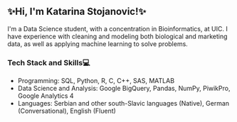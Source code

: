 ## ✨Hi, I'm Katarina Stojanovic!✨
I'm a Data Science student, with a concentration in Bioinformatics, at UIC. I have experience with cleaning and modeling both biological and marketing data, as well as applying machine learning to solve problems.


### Tech Stack and Skills💻
- Programming: SQL, Python, R, C, C++, SAS, MATLAB
- Data Science and Analysis: Google BigQuery, Pandas, NumPy, PiwikPro, Google Analytics 4
- Languages: Serbian and other south-Slavic languages (Native), German (Conversational), English (Fluent)




<!--
**kstoj25/kstoj25** is a ✨ _special_ ✨ repository because its `README.md` (this file) appears on your GitHub profile.

Here are some ideas to get you started:

- 🔭 I’m currently working on ...
- 🌱 I’m currently learning ...
- 👯 I’m looking to collaborate on ...
- 🤔 I’m looking for help with ...
- 💬 Ask me about ...
- 📫 How to reach me: ...
- 😄 Pronouns: ...
- ⚡ Fun fact: ...
-->
